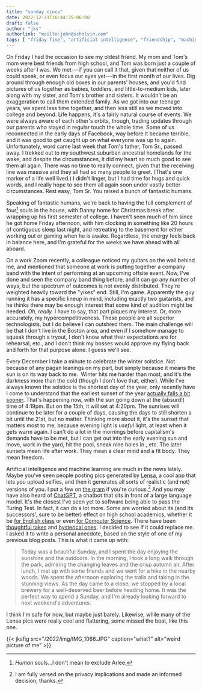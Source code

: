 ```yaml
---
title: "sunday cinco"
date: 2022-12-11T16:44:35-06:00
draft: false
author: "jks"
authorlink: "mailto:john@scholvin.com"
tags: [ "friday five", "artificial intelligence", "friendship", "machine learning", "solstice", "SAD", "music", "work" ]
---
```


On Friday I had the occasion to see my oldest friend. My mom and Tom's mom were best friends from high school, and Tom was born just a couple of weeks after I was. We met---if you can call it that, given that neither of us could speak, or even focus our eyes yet---in the first month of our lives. Dig around through enough old boxes in our parents' houses, and you'd find pictures of us together as babies, toddlers, and little-to-medium kids, later along with my sister, and Tom's brother and sisters. It wouldn't be an exaggeration to call them extended family. As we got into our teenage years, we spent less time together, and then less still as we moved into college and beyond. Life happens, it's a fairly natural course of events. We were always aware of each other's orbits, though, trading updates through our parents who stayed in regular touch the whole time. Some of us reconnected in the early days of Facebook, way before it became terrible, and it was good to get caught up on what everyone was up to again. Unfortunately, word came last week that Tom's father, Tom Sr., passed away. I trekked out to my southwest suburban ancestral homelands for the wake, and despite the circumstances, it did my heart so much good to see them all again. There was no time to really connect, given that the receiving line was massive and they all had so many people to greet. (That's one marker of a life well lived.) I didn't linger, but I had time for hugs and quick words, and I really hope to see them all again soon under vastly better circumstances. Rest easy, Tom Sr. You raised a bunch of fantastic humans.

Speaking of fantastic humans, we're back to having the full complement of four[^1] souls in the house, with Danny home for Christmas break after wrapping up his first semester of college. I haven't seen much of him since he got home Friday afternoon, with him clocking in something like 20 hours of contiguous sleep last night, and retreating to the basement for either working out or gaming when he is awake. Regardless, the energy feels back in balance here, and I'm grateful for the weeks we have ahead with all aboard.

On a work Zoom recently, a colleague noticed my guitars on the wall behind me, and mentioned that someone at work is putting together a company band with the intent of performing at an upcoming offsite event. Now, I've done and seen the company band thing before, and it can go any number of ways, but the spectrum of outcomes is not evenly distributed. They're weighted heavily toward the "yikes" end. Still, I'm game. Apparently the guy running it has a specific lineup in mind, including exactly two guitarists, and he thinks there may be enough interest that some kind of audition might be needed. _Oh, really._ I have to say, that part piques my interest. Or, more accurately, my hypercompetitiveness. These people are all superior technologists, but I do believe I can outshred them. The main challenge will be that I don't live in the Boston area, and even if I somehow manage to squeak through a tryout, I don't know what their expectations are for rehearsal, etc., and I don't think my bosses would approve my flying back and forth for that purpose alone. I guess we'll see.

Every December I take a minute to celebrate the winter solstice. Not because of any pagan leanings on my part, but simply because it means the sun is on its way back to me.  Winter hits me harder than most, and it's the darkness more than the cold (though I don't love that, either). While I've always known the solstice is the shortest day of the year, only recently have I come to understand that the earliest sunset of the year [actually falls a bit sooner](https://www.timeanddate.com/sun/usa/chicago?month=12). That's happening now, with the sun going down at the (absurd!) time of 4:19pm. But on the 15th, it will set at 4:20pm. The sunrises will continue to be later for a couple of days, causing the days to still shorten a bit until the 21st, but no matter. Thinking more about it, it's the sunset that matters most to me, because evening light is _useful_ light, at least when it gets warm again. I can't do a lot in the mornings before capitalism's demands have to be met, but I can get out into the early evening sun and move, work in the yard, hit the pool, sneak nine holes in., etc. The later sunsets mean life after work. They mean a clear mind and a fit body. They mean freedom.

Artificial intelligence and machine learning are much in the news lately. Maybe you've seen people posting pics generated by [Lensa](https://prisma-ai.com/lensa), a cool app that lets you upload selfies, and then it generates all sorts of realistic (and not) versions of you. I put a few on [the gram](https://www.instagram.com/p/Cl-G6AcuBa6/) if you're curious.[^2] And you may have also heard of [ChatGPT](https://openai.com/blog/chatgpt/), a chatbot that sits in front of a large language model. It's the closest I've seen yet to software being able to pass the Turing Test. In fact, it can do a lot more. Some are worried about its (and its successors', sure to be better) effect on high school academics, whether it be [for English class](https://www.theatlantic.com/technology/archive/2022/12/openai-chatgpt-writing-high-school-english-essay/672412/) or even [for Computer Science](https://medium.com/the-research-nest/solving-leetcode-hard-problems-with-chatgpt-1399b0fa432d). There have been [thoughtful takes](https://www.nytimes.com/2022/12/08/briefing/ai-chatgpt-openai.html) and [hysterical ones](https://techcrunch.com/2022/12/09/is-chatgpt-a-virus-that-has-been-released-into-the-wild/). I decided to see if it could replace me. I asked it to write a personal anecdote, based on the style of one of my previous blog posts. This is what it came up with:

> Today was a beautiful Sunday, and I spent the day enjoying the sunshine and the outdoors. In the morning, I took a long walk through the park, admiring the changing leaves and the crisp autumn air. After lunch, I met up with some friends and we went for a hike in the nearby woods. We spent the afternoon exploring the trails and taking in the stunning views. As the day came to a close, we stopped by a local brewery for a well-deserved beer before heading home. It was the perfect way to spend a Sunday, and I'm already looking forward to next weekend's adventures.

I think I'm safe for now, but maybe just barely. Likewise, while many of the Lensa pics were really cool and flattering, some missed the boat, like this one.

{{< jksfig src="/2022/img/IMG_1066.JPG" caption="what?" alt="weird picture of me" >}}

[^1]: _Human_ souls...I don't mean to exclude Arlee.
[^2]: I am fully versed on the privacy implications and made an informed decision, thanks.
